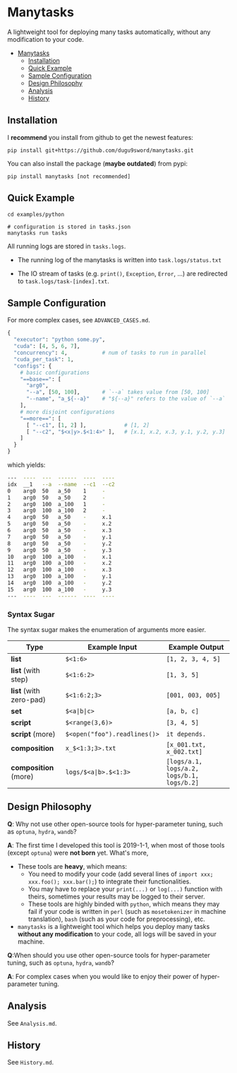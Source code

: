 # Manytasks

A lightweight tool for deploying many tasks automatically, without any modification to your code.

- [Manytasks](#manytasks)
  - [Installation](#installation)
  - [Quick Example](#quick-example)
  - [Sample Configuration](#sample-configuration)
  - [Design Philosophy](#design-philosophy)
  - [Analysis](#analysis)
  - [History](#history)


## Installation

I **recommend** you install from github to get the newest features:

`pip install git+https://github.com/dugu9sword/manytasks.git` 

You can also install the package (**maybe outdated**) from pypi:

`pip install manytasks [not recommended]` 


## Quick Example

```
cd examples/python

# configuration is stored in tasks.json
manytasks run tasks
```

All running logs are stored in `tasks.logs`. 

- The running log of the manytasks is written into `task.logs/status.txt` 

- The IO stream of tasks (e.g. `print()`, `Exception`, `Error`, ...) are redirected to `task.logs/task-[index].txt`.


## Sample Configuration

For more complex cases, see `ADVANCED_CASES.md`.

```python
{
  "executor": "python some.py",    
  "cuda": [4, 5, 6, 7],
  "concurrency": 4,           # num of tasks to run in parallel
  "cuda_per_task": 1,
  "configs": {
    # basic configurations
    "==base==": [          
      "arg0",
      "--a", [50, 100],       # `--a` takes value from [50, 100]
      "--name", "a_${--a}"    # "${--a}" refers to the value of `--a`
    ],
    # more disjoint configurations
    "==more==": [
      [ "--c1", [1, 2] ],            # [1, 2]
      [ "--c2", "$<x|y>.$<1:4>" ],   # [x.1, x.2, x.3, y.1, y.2, y.3]
    ]
  }
}
```

which yields:
```bash
---  ----  ---  ------  ----  ----
idx  __1   --a  --name  --c1  --c2
0    arg0  50   a_50    1     -
1    arg0  50   a_50    2     -
2    arg0  100  a_100   1     -
3    arg0  100  a_100   2     -
4    arg0  50   a_50    -     x.1
5    arg0  50   a_50    -     x.2
6    arg0  50   a_50    -     x.3
7    arg0  50   a_50    -     y.1
8    arg0  50   a_50    -     y.2
9    arg0  50   a_50    -     y.3
10   arg0  100  a_100   -     x.1
11   arg0  100  a_100   -     x.2
12   arg0  100  a_100   -     x.3
13   arg0  100  a_100   -     y.1
14   arg0  100  a_100   -     y.2
15   arg0  100  a_100   -     y.3
---  ----  ---  ------  ----  ----
```

### Syntax Sugar

The syntax sugar makes the enumeration of arguments more easier.

| Type                     | Example Input                | Example Output                             |
| ------------------------ | ---------------------------- | ------------------------------------------ |
| **list**                 | `$<1:6>`                     | `[1, 2, 3, 4, 5]`                          |
| **list** (with step)     | `$<1:6:2>`                   | `[1, 3, 5]`                                |
| **list** (with zero-pad) | `$<1:6:2;3>`                | `[001, 003, 005]`                          |
| **set**          | `$<a\|b\|c>`               | `[a, b, c]`                                |
| **script**         | `$<range(3,6)>`              | `[3, 4, 5]`                                |
| **script** (more) | `$<open("foo").readlines()>` | `it depends.`                              |
| **composition** | `x_$<1:3;3>.txt` | `[x_001.txt, x_002.txt]` |
| **composition** (more) | `logs/$<a\|b>.$<1:3>`         | `[logs/a.1, logs/a.2, logs/b.1, logs/b.2]` |





## Design Philosophy

**Q**: Why not use other open-source tools for hyper-parameter tuning, such as `optuna`, `hydra`, `wandb`?

**A**: The first time I developed this tool is 2019-1-1, when most of those tools (except `optuna`) were **not born** yet. What's more, 

- These tools are **heavy**, which means:
    - You need to modify your code (add several lines of `import xxx; xxx.foo(); xxx.bar();`) to integrate their functionalities.
    - You may have to replace your `print(...)` or `log(...)` function with theirs, sometimes your results may be logged to their server. 
    - These tools are highly binded with `python`, which means they may fail if your code is written in `perl` (such as `mosetokenizer` in machine translation), `bash` (such as your code for preprocessing), etc.
- `manytasks` is a lightweight tool which helps you deploy many tasks **without any modification** to your code, all logs will be saved in your machine.

**Q**:When should you use other open-source tools for hyper-parameter tuning, such as `optuna`, `hydra`, `wandb`?

**A**: For complex cases when you would like to enjoy their power of hyper-parameter tuning.

## Analysis

See `Analysis.md`.

## History

See `History.md`.
